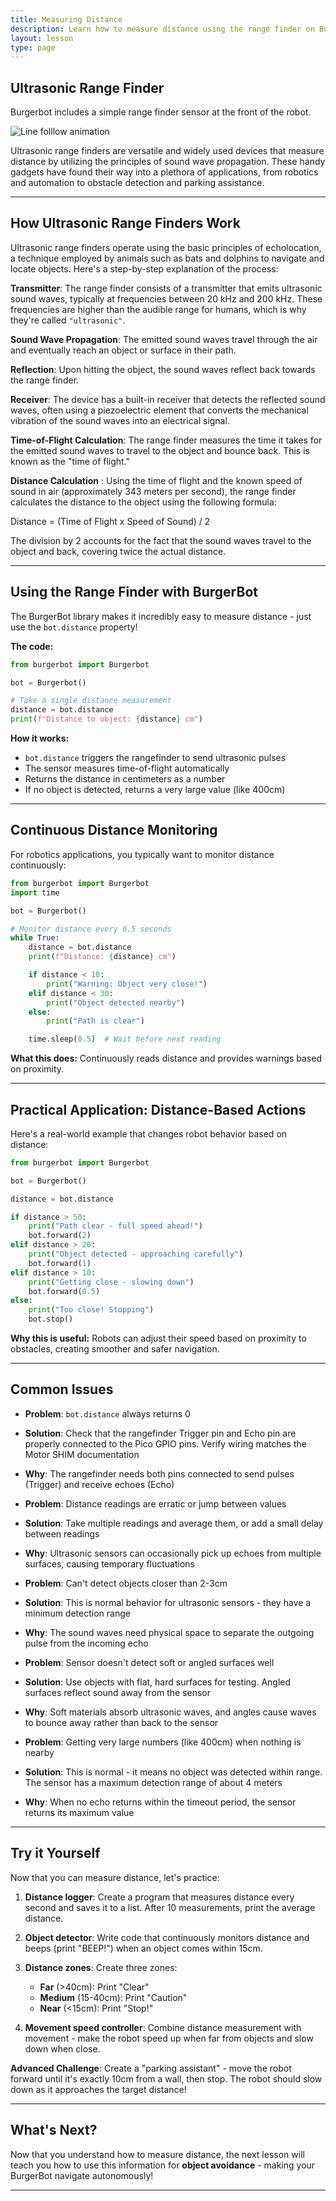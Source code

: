 ```yaml
---
title: Measuring Distance
description: Learn how to measure distance using the range finder on BurgerBot.
layout: lesson
type: page
---
```


## Ultrasonic Range Finder

Burgerbot includes a simple range finder sensor at the front of the robot.

![Line folllow animation](assets/line_follow_animation.gif)

Ultrasonic range finders are versatile and widely used devices that measure distance by utilizing the principles of sound wave propagation. These handy gadgets have found their way into a plethora of applications, from robotics and automation to obstacle detection and parking assistance. 

---
## How Ultrasonic Range Finders Work

Ultrasonic range finders operate using the basic principles of echolocation, a technique employed by animals such as bats and dolphins to navigate and locate objects. Here's a step-by-step explanation of the process:

**Transmitter**: The range finder consists of a transmitter that emits ultrasonic sound waves, typically at frequencies between 20 kHz and 200 kHz. These frequencies are higher than the audible range for humans, which is why they're called `"ultrasonic"`.

**Sound Wave Propagation**: The emitted sound waves travel through the air and eventually reach an object or surface in their path.

**Reflection**: Upon hitting the object, the sound waves reflect back towards the range finder.

**Receiver**: The device has a built-in receiver that detects the reflected sound waves, often using a piezoelectric element that converts the mechanical vibration of the sound waves into an electrical signal.

**Time-of-Flight Calculation**: The range finder measures the time it takes for the emitted sound waves to travel to the object and bounce back. This is known as the "time of flight."

**Distance Calculation** : Using the time of flight and the known speed of sound in air (approximately 343 meters per second), the range finder calculates the distance to the object using the following formula:

Distance = (Time of Flight x Speed of Sound) / 2

The division by 2 accounts for the fact that the sound waves travel to the object and back, covering twice the actual distance.

---

## Using the Range Finder with BurgerBot

The BurgerBot library makes it incredibly easy to measure distance - just use the `bot.distance` property!

**The code:**

```python
from burgerbot import Burgerbot

bot = Burgerbot()

# Take a single distance measurement
distance = bot.distance
print(f"Distance to object: {distance} cm")
```

**How it works:**

- `bot.distance` triggers the rangefinder to send ultrasonic pulses
- The sensor measures time-of-flight automatically
- Returns the distance in centimeters as a number
- If no object is detected, returns a very large value (like 400cm)

---

## Continuous Distance Monitoring

For robotics applications, you typically want to monitor distance continuously:

```python
from burgerbot import Burgerbot
import time

bot = Burgerbot()

# Monitor distance every 0.5 seconds
while True:
    distance = bot.distance
    print(f"Distance: {distance} cm")

    if distance < 10:
        print("Warning: Object very close!")
    elif distance < 30:
        print("Object detected nearby")
    else:
        print("Path is clear")

    time.sleep(0.5)  # Wait before next reading
```

**What this does:** Continuously reads distance and provides warnings based on proximity.

---

## Practical Application: Distance-Based Actions

Here's a real-world example that changes robot behavior based on distance:

```python
from burgerbot import Burgerbot

bot = Burgerbot()

distance = bot.distance

if distance > 50:
    print("Path clear - full speed ahead!")
    bot.forward(2)
elif distance > 20:
    print("Object detected - approaching carefully")
    bot.forward(1)
elif distance > 10:
    print("Getting close - slowing down")
    bot.forward(0.5)
else:
    print("Too close! Stopping")
    bot.stop()
```

**Why this is useful:** Robots can adjust their speed based on proximity to obstacles, creating smoother and safer navigation.

---

## Common Issues

- **Problem**: `bot.distance` always returns 0
- **Solution**: Check that the rangefinder Trigger pin and Echo pin are properly connected to the Pico GPIO pins. Verify wiring matches the Motor SHIM documentation
- **Why**: The rangefinder needs both pins connected to send pulses (Trigger) and receive echoes (Echo)

- **Problem**: Distance readings are erratic or jump between values
- **Solution**: Take multiple readings and average them, or add a small delay between readings
- **Why**: Ultrasonic sensors can occasionally pick up echoes from multiple surfaces, causing temporary fluctuations

- **Problem**: Can't detect objects closer than 2-3cm
- **Solution**: This is normal behavior for ultrasonic sensors - they have a minimum detection range
- **Why**: The sound waves need physical space to separate the outgoing pulse from the incoming echo

- **Problem**: Sensor doesn't detect soft or angled surfaces well
- **Solution**: Use objects with flat, hard surfaces for testing. Angled surfaces reflect sound away from the sensor
- **Why**: Soft materials absorb ultrasonic waves, and angles cause waves to bounce away rather than back to the sensor

- **Problem**: Getting very large numbers (like 400cm) when nothing is nearby
- **Solution**: This is normal - it means no object was detected within range. The sensor has a maximum detection range of about 4 meters
- **Why**: When no echo returns within the timeout period, the sensor returns its maximum value

---

## Try it Yourself

Now that you can measure distance, let's practice:

1. **Distance logger**: Create a program that measures distance every second and saves it to a list. After 10 measurements, print the average distance.

2. **Object detector**: Write code that continuously monitors distance and beeps (print "BEEP!") when an object comes within 15cm.

3. **Distance zones**: Create three zones:
   - **Far** (>40cm): Print "Clear"
   - **Medium** (15-40cm): Print "Caution"
   - **Near** (<15cm): Print "Stop!"

4. **Movement speed controller**: Combine distance measurement with movement - make the robot speed up when far from objects and slow down when close.

**Advanced Challenge**: Create a "parking assistant" - move the robot forward until it's exactly 10cm from a wall, then stop. The robot should slow down as it approaches the target distance!

---

## What's Next?

Now that you understand how to measure distance, the next lesson will teach you how to use this information for **object avoidance** - making your BurgerBot navigate autonomously!

---
